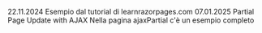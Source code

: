 22.11.2024
Esempio dal tutorial di learnrazorpages.com
07.01.2025
Partial Page Update with AJAX
Nella pagina ajaxPartial c'è un esempio completo